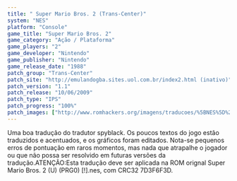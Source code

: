 ```yaml
---
title: " Super Mario Bros. 2 (Trans-Center)"
system: "NES"
platform: "Console"
game_title: "Super Mario Bros. 2"
game_category: "Ação / Plataforma"
game_players: "2"
game_developer: "Nintendo"
game_publisher: "Nintendo"
game_release_date: "1988"
patch_group: "Trans-Center"
patch_site: "http://emulandogba.sites.uol.com.br/index2.html (inativo)"
patch_version: "1.1"
patch_release: "10/06/2009"
patch_type: "IPS"
patch_progress: "100%"
patch_images: ["http://www.romhackers.org/imagens/traducoes/%5BNES%5D%20Super%20Mario%20Bros.%202%20-%20Trans-Center%20-%201.png","http://www.romhackers.org/imagens/traducoes/%5BNES%5D%20Super%20Mario%20Bros.%202%20-%20Trans-Center%20-%202.png","http://www.romhackers.org/imagens/traducoes/%5BNES%5D%20Super%20Mario%20Bros.%202%20-%20Trans-Center%20-%203.png"]
---
```

Uma boa tradução do tradutor spyblack. Os poucos textos do jogo estão traduzidos e acentuados, e os gráficos foram editados. Nota-se pequenos erros de pontuação em raros momentos, mas nada que atrapalhe o jogador ou que não possa ser resolvido em futuras versões da tradução.ATENÇÃO:Esta tradução deve ser aplicada na ROM orignal Super Mario Bros. 2 (U) (PRG0) [!].nes, com CRC32 7D3F6F3D.